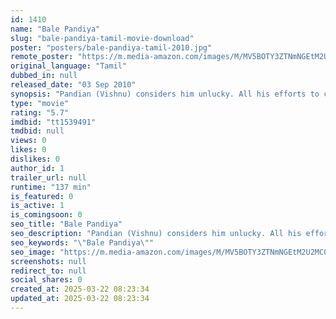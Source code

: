 ```yaml
---
id: 1410
name: "Bale Pandiya"
slug: "bale-pandiya-tamil-movie-download"
poster: "posters/bale-pandiya-tamil-2010.jpg"
remote_poster: "https://m.media-amazon.com/images/M/MV5BOTY3ZTNmNGEtM2U2MC00ZDE0LWFjZGUtYTI0ZTQzMTMyN2NlXkEyXkFqcGdeQXVyMTEzNzg0Mjkx._V1_SX300.jpg"
original_language: "Tamil"
dubbed_in: null
released_date: "03 Sep 2010"
synopsis: "Pandian (Vishnu) considers him unlucky. All his efforts to come up in life end on wrong side. He approaches contract killer AKP (Amarendran) and urges to kill him. A shocked AKP is initially hesitant. Soon he decides to give him s..."
type: "movie"
rating: "5.7"
imdbid: "tt1539491"
tmdbid: null
views: 0
likes: 0
dislikes: 0
author_id: 1
trailer_url: null
runtime: "137 min"
is_featured: 0
is_active: 1
is_comingsoon: 0
seo_title: "Bale Pandiya"
seo_description: "Pandian (Vishnu) considers him unlucky. All his efforts to come up in life end on wrong side. He approaches contract killer AKP (Amarendran) and urges to kill him. A shocked AKP is initially hesitant. Soon he decides to give him s..."
seo_keywords: "\"Bale Pandiya\""
seo_image: "https://m.media-amazon.com/images/M/MV5BOTY3ZTNmNGEtM2U2MC00ZDE0LWFjZGUtYTI0ZTQzMTMyN2NlXkEyXkFqcGdeQXVyMTEzNzg0Mjkx._V1_SX300.jpg"
screenshots: null
redirect_to: null
social_shares: 0
created_at: 2025-03-22 08:23:34
updated_at: 2025-03-22 08:23:34
---
```


